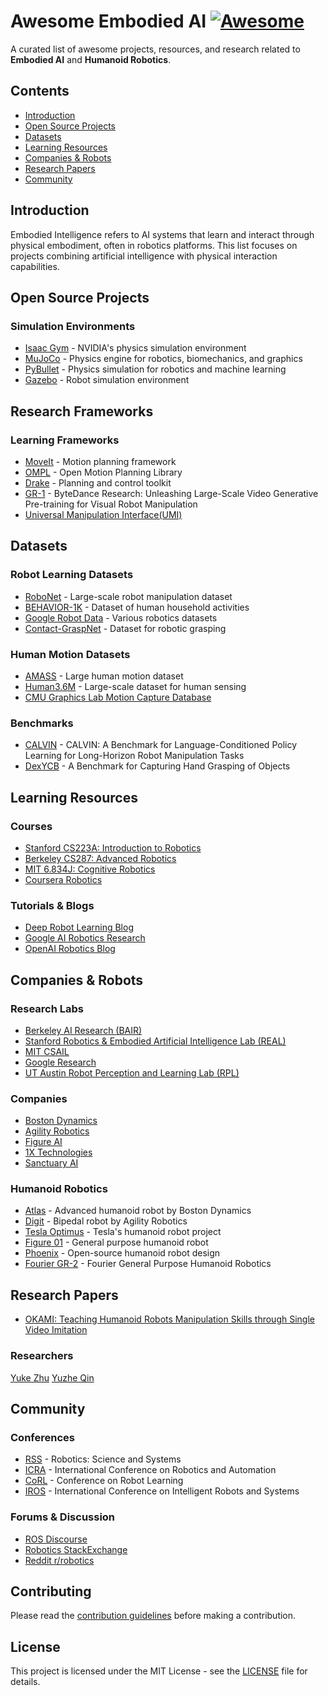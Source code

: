 # Awesome Embodied AI [![Awesome](https://awesome.re/badge.svg)](https://awesome.re)

A curated list of awesome projects, resources, and research related to **Embodied AI** and **Humanoid Robotics**.

## Contents
- [Introduction](#introduction)
- [Open Source Projects](#open-source-projects)
- [Datasets](#datasets)
- [Learning Resources](#learning-resources)
- [Companies & Robots](#companies--robots)
- [Research Papers](#research-papers)
- [Community](#community)

## Introduction
Embodied Intelligence refers to AI systems that learn and interact through physical embodiment, often in robotics platforms. This list focuses on projects combining artificial intelligence with physical interaction capabilities.

## Open Source Projects

### Simulation Environments
- [Isaac Gym](https://developer.nvidia.com/isaac-gym) - NVIDIA's physics simulation environment
- [MuJoCo](https://mujoco.org/) - Physics engine for robotics, biomechanics, and graphics
- [PyBullet](https://pybullet.org/) - Physics simulation for robotics and machine learning
- [Gazebo](http://gazebosim.org/) - Robot simulation environment

## Research Frameworks

### Learning Frameworks
- [MoveIt](https://moveit.ros.org/) - Motion planning framework
- [OMPL](https://ompl.kavrakilab.org/) - Open Motion Planning Library
- [Drake](https://drake.mit.edu/) - Planning and control toolkit
- [GR-1](https://gr1-manipulation.github.io/) - ByteDance Research: Unleashing Large-Scale Video Generative Pre-training
for Visual Robot Manipulation
- [Universal Manipulation Interface(UMI)](https://umi-gripper.github.io/)

## Datasets

### Robot Learning Datasets
- [RoboNet](https://www.robonet.wiki/) - Large-scale robot manipulation dataset
- [BEHAVIOR-1K](https://behavior.stanford.edu/) - Dataset of human household activities
- [Google Robot Data](https://github.com/google-research/robotics_datasets) - Various robotics datasets
- [Contact-GraspNet](https://github.com/NVlabs/contact-graspnet) - Dataset for robotic grasping

### Human Motion Datasets
- [AMASS](https://amass.is.tue.mpg.de/) - Large human motion dataset
- [Human3.6M](http://vision.imar.ro/human3.6m/) - Large-scale dataset for human sensing
- [CMU Graphics Lab Motion Capture Database](http://mocap.cs.cmu.edu/)

### Benchmarks

- [CALVIN](http://calvin.cs.uni-freiburg.de/) - CALVIN: A Benchmark for Language-Conditioned Policy Learning for Long-Horizon Robot Manipulation Tasks
- [DexYCB](https://dex-ycb.github.io/) - A Benchmark for Capturing Hand Grasping of Objects

## Learning Resources

### Courses
- [Stanford CS223A: Introduction to Robotics](https://online.stanford.edu/courses/cs223a-introduction-robotics)
- [Berkeley CS287: Advanced Robotics](https://people.eecs.berkeley.edu/~pabbeel/cs287-fa19/)
- [MIT 6.834J: Cognitive Robotics](http://courses.csail.mit.edu/6.834j/)
- [Coursera Robotics](https://www.coursera.org/courses?query=robotics)

### Tutorials & Blogs
- [Deep Robot Learning Blog](https://bair.berkeley.edu/blog/categories/robotics/)
- [Google AI Robotics Research](https://ai.google/research/teams/brain/robotics/)
- [OpenAI Robotics Blog](https://openai.com/blog/tags/robotics/)

## Companies & Robots

### Research Labs
- [Berkeley AI Research (BAIR)](https://bair.berkeley.edu/)
- [Stanford Robotics & Embodied Artificial Intelligence Lab (REAL)](http://real.stanford.edu/)
- [MIT CSAIL](https://www.csail.mit.edu/)
- [Google Research](https://research.google/research-areas/robotics/)
- [UT Austin Robot Perception and Learning Lab (RPL)](https://rpl.cs.utexas.edu/)

### Companies
- [Boston Dynamics](https://www.bostondynamics.com/)
- [Agility Robotics](https://www.agilityrobotics.com/)
- [Figure AI](https://www.figure.ai/)
- [1X Technologies](https://www.1x.tech/)
- [Sanctuary AI](https://www.sanctuary.ai/)

### Humanoid Robotics
- [Atlas](https://www.bostondynamics.com/atlas) - Advanced humanoid robot by Boston Dynamics
- [Digit](https://www.agilityrobotics.com/digit) - Bipedal robot by Agility Robotics
- [Tesla Optimus](https://www.tesla.com/optimus) - Tesla's humanoid robot project
- [Figure 01](https://www.figure.ai/) - General purpose humanoid robot
- [Phoenix](https://github.com/PhoenixNine/Phoenix) - Open-source humanoid robot design
- [Fourier GR-2](https://www.fftai.com/products-gr2) - Fourier General Purpose Humanoid Robotics

## Research Papers

- [OKAMI: Teaching Humanoid Robots Manipulation Skills through Single Video Imitation](https://ut-austin-rpl.github.io/OKAMI/)

### Researchers

[Yuke Zhu](https://yukezhu.me) [Yuzhe Qin](https://yzqin.github.io/) 

## Community

### Conferences
- [RSS](http://www.roboticsconference.org/) - Robotics: Science and Systems
- [ICRA](https://www.icra2024.org/) - International Conference on Robotics and Automation
- [CoRL](https://www.corl2024.org/) - Conference on Robot Learning
- [IROS](https://iros2024.org/) - International Conference on Intelligent Robots and Systems

### Forums & Discussion
- [ROS Discourse](https://discourse.ros.org/)
- [Robotics StackExchange](https://robotics.stackexchange.com/)
- [Reddit r/robotics](https://www.reddit.com/r/robotics/)

## Contributing

Please read the [contribution guidelines](CONTRIBUTING.md) before making a contribution.

## License

This project is licensed under the MIT License - see the [LICENSE](LICENSE) file for details.
